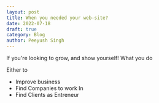 ```yaml
---
layout: post
title: When you needed your web-site?
date: 2022-07-18
draft: true
category: Blog
author:	Peeyush Singh
---
```



If you're looking to grow, and show yourself! What you do 

Either to 

- Improve business
- Find Companies to work In
- Find Clients as Entreneur

